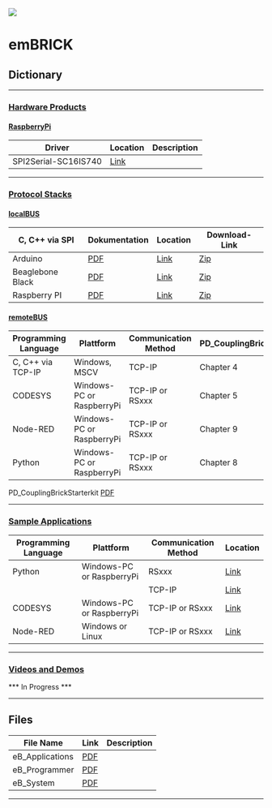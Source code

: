 
![](https://github.com/IMACS-GmbH/emBRICK-and-brickBUS/raw/main/emBRICK-Logo%402x.png)
# emBRICK

## Dictionary

-----------------
### [Hardware Products](https://github.com/IMACS-GmbH/emBRICK-and-brickBUS/tree/main/Hardware%20Products "Hardware Products")

#### [RaspberryPi](https://github.com/IMACS-GmbH/emBRICK/tree/main/Hardware%20Products/RaspberryBrick "RaspberryPi")

| Driver               | Location                                                                                          | Description |
|----------------------|---------------------------------------------------------------------------------------------------|-------------|
| SPI2Serial-SC16IS740 | [Link](https://github.com/IMACS-GmbH/emBRICK/tree/main/Hardware%20Products/RaspberryBrick "Link") |             |

-------------------
### [Protocol Stacks](https://github.com/IMACS-GmbH/emBRICK-and-brickBUS/tree/main/Protocol%20Stacks "Protocol Stacks")

#### [localBUS](https://github.com/IMACS-GmbH/emBRICK/tree/main/Protocol%20Stacks/localBUS "localBUS")

| C, C++ via SPI      | Dokumentation     | Location         | Download-Link |
|---------------------|-------------------|------------------|---------------|
| Arduino             | [PDF](https://github.com/IMACS-GmbH/emBRICK/blob/main/Protocol%20Stacks/localBUS/C%2C%20C%2B%2B%20via%20SPI%20(using%20Arduino)/Benutzerhandbuch%20ArduinoBrick.pdf "PDF") | [Link](https://github.com/IMACS-GmbH/emBRICK/tree/main/Protocol%20Stacks/localBUS/C%2C%20C%2B%2B%20via%20SPI%20(using%20Arduino) "Link") | [Zip](https://github.com/IMACS-GmbH/emBRICK/raw/main/Protocol%20Stacks/localBUS/C%2C%20C%2B%2B%20via%20SPI%20(using%20Arduino)/CAE_Z-ArduinoBrick-0%23.zip "Zip") | 
| Beaglebone Black    | [PDF](https://github.com/IMACS-GmbH/emBRICK/blob/main/Protocol%20Stacks/localBUS/C%2C%20C%2B%2B%20via%20SPI%20(using%20Beaglebone%20Black)/_PD_BeagleboneBrick%20Starterkit-1.pdf "PDF") |[Link](https://github.com/IMACS-GmbH/emBRICK/tree/main/Protocol%20Stacks/localBUS/C%2C%20C%2B%2B%20via%20SPI%20(using%20Beaglebone%20Black) "Link") | [Zip](https://github.com/IMACS-GmbH/emBRICK/raw/main/Protocol%20Stacks/localBUS/C%2C%20C%2B%2B%20via%20SPI%20(using%20Beaglebone%20Black)/CAE_Z-BeagleboneBrick.zip "Zip") |
| Raspberry PI        | [PDF](https://github.com/IMACS-GmbH/emBRICK/blob/main/Protocol%20Stacks/localBUS/C%2C%20C%2B%2B%20via%20SPI%20(using%20Raspbery%20Pi)/_PD_RaspberryBrick%20Starterkit.pdf "PDF") | [Link](https://github.com/IMACS-GmbH/emBRICK/tree/main/Protocol%20Stacks/localBUS/C%2C%20C%2B%2B%20via%20SPI%20(using%20Raspbery%20Pi) "Link") | [Zip](https://github.com/IMACS-GmbH/emBRICK/raw/main/Protocol%20Stacks/localBUS/C%2C%20C%2B%2B%20via%20SPI%20(using%20Raspbery%20Pi)/CAE_Z-RaspberryBrick.zip "Zip") |


#### [remoteBUS](https://github.com/IMACS-GmbH/emBRICK/tree/main/Protocol%20Stacks/remoteBUS "remoteBUS")

| Programming Language | Plattform                 | Communication Method     | PD_CouplingBrickStarterkit | Location                      | Download-Link|
|----------------------|---------------------------|--------------------------|----------------------------|-------------------------------|--------------|
| C, C++ via TCP-IP    | Windows, MSCV             | TCP-IP                   | Chapter 4                  | [Link](https://github.com/IMACS-GmbH/emBRICK/tree/main/Protocol%20Stacks/remoteBUS/C%2C%20C%2B%2B%20via%20TCP-IP "Link") | [Zip](https://github.com/IMACS-GmbH/emBRICK/blob/main/Protocol%20Stacks/remoteBUS/C%2C%20C%2B%2B%20via%20TCP-IP/Z-CouplingBrick_MSVC_V1.04.zip "Zip") |
| CODESYS              | Windows-PC or RaspberryPi | TCP-IP or RSxxx          | Chapter 5                  | [Link](https://github.com/IMACS-GmbH/emBRICK/tree/main/Protocol%20Stacks/remoteBUS/CODESYS%20via%20TCP-IP%20or%20RSxxx "Link") | [Zip](https://github.com/IMACS-GmbH/emBRICK/raw/main/Protocol%20Stacks/remoteBUS/CODESYS%20via%20TCP-IP%20or%20RSxxx/BSP_Z-CODESYS-Brick-V0.12.zip "Zip")
| Node-RED             | Windows-PC or RaspberryPi | TCP-IP or RSxxx          | Chapter 9                  |[Link](https://github.com/IMACS-GmbH/emBRICK/tree/main/Protocol%20Stacks/remoteBUS/Node-RED%20via%20TCP-IP%20or%20RSxxx "Link") |  |
| Python               |  Windows-PC or RaspberryPi| TCP-IP or RSxxx          | Chapter 8                  |[Link](https://github.com/IMACS-GmbH/emBRICK/tree/main/Protocol%20Stacks/remoteBUS/Python%20via%20TCP-IP%20or%20RSxxx "Link") |   |

PD_CouplingBrickStarterkit [PDF](https://github.com/IMACS-GmbH/emBRICK/blob/main/Protocol%20Stacks/remoteBUS/_PD_CouplingBrick%20Starterkit.pdf "PDF")

--------------------
### [Sample Applications](https://github.com/IMACS-GmbH/emBRICK-and-brickBUS/tree/main/Sample%20Applications "Sample Applications")

| Programming Language | Plattform                 | Communication Method | Location |
|----------------------|---------------------------|----------------------|----------|
| Python               | Windows-PC or RaspberryPi | RSxxx                | [Link](https://github.com/IMACS-GmbH/emBRICK/tree/main/Sample%20Applications/Python/RSxxx "Link")  |
|                      |                           | TCP-IP               | [Link](https://github.com/IMACS-GmbH/emBRICK/tree/main/Sample%20Applications/Python/TCP-IP "Link") |
| CODESYS              | Windows-PC or RaspberryPi | TCP-IP or RSxxx      | [Link](https://github.com/IMACS-GmbH/emBRICK/tree/main/Sample%20Applications/Codesys "Link") |
| Node-RED             | Windows or Linux          | TCP-IP or RSxxx      | [Link](https://github.com/IMACS-GmbH/emBRICK/tree/main/Sample%20Applications/node-red "Link") |

-------------------------
### [Videos and Demos](https://github.com/IMACS-GmbH/emBRICK/tree/main/Videos%20and%20Demos "Videos and Demos")

*** In Progress ***

------------------------
## Files

| File Name       | Link                                                                            | Description   |
|-----------------|---------------------------------------------------------------------------------|---------------|
|eB_Applications  | [PDF](https://github.com/IMACS-GmbH/emBRICK/raw/main/eB_Applications.pdf "PDF") |               |
|eB_Programmer     | [PDF](https://github.com/IMACS-GmbH/emBRICK/blob/main/eB_Programmer.pdf "PDF")  |               |
|eB_System         | [PDF](https://github.com/IMACS-GmbH/emBRICK/blob/main/eB_System.pdf "PDF")      |               |
------------------------

